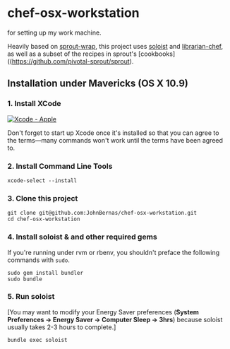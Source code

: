 chef-osx-workstation
====================

for setting up my work machine.

Heavily based on [sprout-wrap](https://github.com/pivotal-sprout/sprout-wrap), this project uses [soloist](https://github.com/mkocher/soloist) and [librarian-chef](https://github.com/applicationsonline/librarian-chef), as well as a subset of the recipes in sprout's [cookbooks]((https://github.com/pivotal-sprout/sprout).



## Installation under Mavericks (OS X 10.9)

### 1. Install XCode

[![Xcode - Apple](http://r.mzstatic.com/images/web/linkmaker/badge_macappstore-lrg.gif)](https://itunes.apple.com/us/app/xcode/id497799835?mt=12&uo=4)

Don't forget to start up Xcode once it's installed so that you can agree to the terms&mdash;many commands won't work until the terms have been agreed to.

### 2. Install Command Line Tools

    xcode-select --install

### 3. Clone this project

    git clone git@github.com:JohnBernas/chef-osx-workstation.git
    cd chef-osx-workstation

### 4. Install soloist & and other required gems

If you're running under rvm or rbenv, you shouldn't preface the following commands with `sudo`.

    sudo gem install bundler
    sudo bundle

### 5. Run soloist

[You may want to modify your Energy Saver preferences (**System Preferences &rarr; Energy Saver &rarr; Computer Sleep &rarr; 3hrs**) because soloist usually takes 2-3 hours to complete.]

    bundle exec soloist


